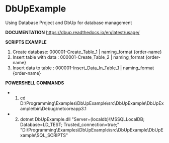 # DbUpExample
Using Database Project and DbUp for database management

**DOCUMENTATION**
 https://dbup.readthedocs.io/en/latest/usage/
 
**SCRIPTS EXAMPLE**
  1. Create database: 000001-Create_Table_1 | naming_format {order-name}
  2. Insert table with data : 000001-Create_Table_2 | naming_format {order-name}
  3.  Insert data to table : 000001-Insert_Data_In_Table_1 | naming_format {order-name}
 
**POWERSHELL COMMANDS**
 * 1. cd D:\Programming\Examples\DbUpExample\src\DbUpExample\DbUpExample\bin\Debug\netcoreapp3.1
 * 2. dotnet DbUpExample.dll "Server=(localdb)\MSSQLLocalDB; Database=LD_TEST; Trusted_connection=true;" "D:\Programming\Examples\DbUpExample\src\DbUpExample\DbUpExample\SQL_SCRIPTS"
